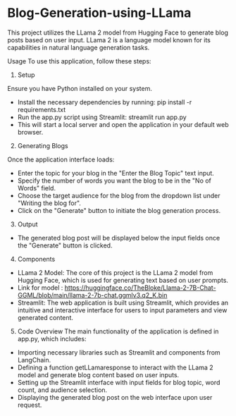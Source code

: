 # Blog-Generation-using-LLama

This project utilizes the LLama 2 model from Hugging Face to generate blog posts based on user input. LLama 2 is a language model known for its capabilities in natural language generation tasks.

Usage
To use this application, follow these steps:

1. Setup

Ensure you have Python installed on your system.
- Install the necessary dependencies by running:
  pip install -r requirements.txt
- Run the app.py script using Streamlit:
  streamlit run app.py
- This will start a local server and open the application in your default web browser.

2. Generating Blogs

Once the application interface loads:
- Enter the topic for your blog in the "Enter the Blog Topic" text input.
- Specify the number of words you want the blog to be in the "No of Words" field.
- Choose the target audience for the blog from the dropdown list under "Writing the blog for".
- Click on the "Generate" button to initiate the blog generation process.

3. Output

- The generated blog post will be displayed below the input fields once the "Generate" button is clicked.

4. Components
- LLama 2 Model: The core of this project is the LLama 2 model from Hugging Face, which is used for generating text based on user prompts.
- Link for model : https://huggingface.co/TheBloke/Llama-2-7B-Chat-GGML/blob/main/llama-2-7b-chat.ggmlv3.q2_K.bin
- Streamlit: The web application is built using Streamlit, which provides an intuitive and interactive interface for users to input parameters and view generated content.

5. Code Overview
The main functionality of the application is defined in app.py, which includes:

- Importing necessary libraries such as Streamlit and components from LangChain.
- Defining a function getLLamaresponse to interact with the LLama 2 model and generate blog content based on user inputs.
- Setting up the Streamlit interface with input fields for blog topic, word count, and audience selection.
- Displaying the generated blog post on the web interface upon user request.
